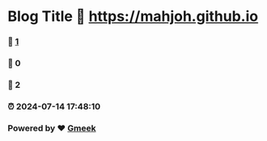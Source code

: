 # Blog Title :link: https://mahjoh.github.io 
### :page_facing_up: [1](https://mahjoh.github.io/tag.html) 
### :speech_balloon: 0 
### :hibiscus: 2 
### :alarm_clock: 2024-07-14 17:48:10 
### Powered by :heart: [Gmeek](https://github.com/Meekdai/Gmeek)
